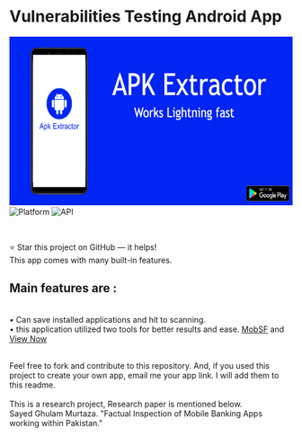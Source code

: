 Vulnerabilities Testing Android App
=========================

<p align="center">
   
<img src="https://raw.githubusercontent.com/mrudultora/Apk-Extractor-Android-App/master/graphic.png" width="800" height="300"/><br>
<img src="https://img.shields.io/badge/platform-Android-brightgreen.svg" alt="Platform"/>
<img src="https://img.shields.io/badge/API-17%2B-blue.svg" alt="API" /><br>
</p>
<br>

⭐ Star this project on GitHub — it helps!<br> This app comes
with many built-in features.
<h2>
Main features are :
</h2>
<br> • Can save installed applications and hit to scanning.
<br> • this application utilized two tools for better results and ease. <a href ="https://github.com/MobSF/Mobile-Security-Framework-MobSF">MobSF</a> and <a href ="https://bevigil.com/>Bevigil</a>
<br> •Supports both Light and Dark theme.<br> • Works Lightning fast.<br> •
Searching Apps on basis of name.<br> • 15 Themes Available.<br> 
• Enhanced look of
UI.<br> • Get detailed results in PDF after canning.<br> • Compatible with latest Android.<br> • <b> App shows scoreboard of scanned app with high, medium and low risks vulnerabilities.</b><br> • <b>No ROOT ACCESS
required.</b><br><br>

<b>I have uploaded this app on this given Link. Have a look at that
one.
<a href =" ">View Now</a></b><br><br>

Feel free to fork and contribute to this repository. And, if you used
this project to create your own app, email me your app link. I will add
them to this readme.<br> <br>This is a research project, Research paper is mentioned below.
<br> 
Sayed Ghulam Murtaza. "Factual Inspection of Mobile Banking Apps working within Pakistan." 
